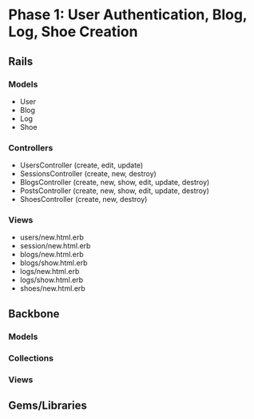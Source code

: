 # Phase 1: User Authentication, Blog, Log, Shoe Creation

## Rails
### Models
* User
* Blog
* Log
* Shoe

### Controllers
* UsersController (create, edit, update)
* SessionsController (create, new, destroy)
* BlogsController (create, new, show, edit, update, destroy)
* PostsController (create, new, show, edit, update, destroy)
* ShoesController (create, new, destroy)

### Views
* users/new.html.erb
* session/new.html.erb
* blogs/new.html.erb
* blogs/show.html.erb
* logs/new.html.erb
* logs/show.html.erb
* shoes/new.html.erb

## Backbone
### Models

### Collections

### Views

## Gems/Libraries
